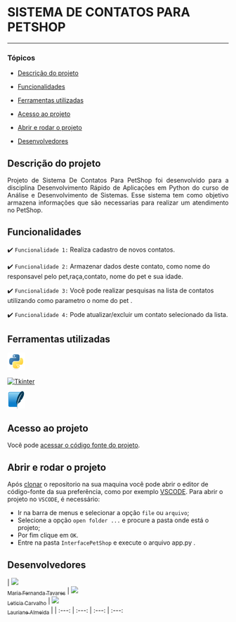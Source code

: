 # SISTEMA DE CONTATOS PARA PETSHOP

<hr>

### Tópicos 

- [Descrição do projeto](#descrição-do-projeto)

- [Funcionalidades](#funcionalidades)

- [Ferramentas utilizadas](#ferramentas-utilizadas)

- [Acesso ao projeto](#acesso-ao-projeto)

- [Abrir e rodar o projeto](#abrir-e-rodar-o-projeto)

- [Desenvolvedores](#desenvolvedores)

## Descrição do projeto 

<p align="justify">
 Projeto de Sistema De Contatos Para PetShop foi desenvolvido para a disciplina Desenvolvimento Rápido de Aplicações em Python do curso de Análise e Desenvolvimento de Sistemas. Esse sistema tem como objetivo armazena informações que são necessarias para realizar um atendimento no PetShop.

## Funcionalidades

:heavy_check_mark: `Funcionalidade 1:` Realiza cadastro de novos contatos.

:heavy_check_mark: `Funcionalidade 2:` Armazenar dados deste contato, como nome do responsavel pelo pet,raça,contato, nome do pet e sua idade.

:heavy_check_mark: `Funcionalidade 3:` Você pode realizar pesquisas na lista de contatos utilizando como parametro o nome do pet .

:heavy_check_mark: `Funcionalidade 4:` Pode atualizar/excluir um contato selecionado da lista.

## Ferramentas utilizadas

<a href="https://www.python.org" target="_blank"> <img src="https://raw.githubusercontent.com/devicons/devicon/master/icons/python/python-original.svg" alt="Python" width="40" height="40"/> </a> 

<a href="https://docs.python.org/3/library/tkinter.html" target="_blank"> <img src="https://w3cschoool.com/public/file/Python/tkinter-tutorial.png" alt="Tkinter" width="40" height="40"/> </a> 

<a href="https://www.sqlite.org/index.html" target="_blank"> <img src="https://raw.githubusercontent.com/devicons/devicon/master/icons/sqlite/sqlite-original.svg" alt="Sqlite" width="40" height="40"/> </a> 


###

## Acesso ao projeto

Você pode [acessar o código fonte do projeto](https://github.com/mariaftavares/Sistema_Contato_PetShop).

## Abrir e rodar o projeto

Após [clonar](https://docs.github.com/pt/repositories/creating-and-managing-repositories/cloning-a-repository) o repositorio na sua maquina você pode abrir o editor de código-fonte da sua preferência, como por exemplo [VSCODE](https://code.visualstudio.com).
Para abrir o projeto no `VSCODE`, é necessário:  
- Ir na barra de menus e selecionar a opção `file` ou `arquivo`;
- Selecione a opção `open folder ...` e procure a pasta onde está o projeto;
- Por fim clique em `OK`.
- Entre na pasta  `InterfacePetShop` e execute o arquivo app.py .


## Desenvolvedores

| [<img src="https://avatars.githubusercontent.com/u/83185858?v=4" width=115><br><sub>Maria Fernanda Tavares</sub>](https://github.com/mariaftavares) | [<img src="https://avatars.githubusercontent.com/u/90785587?v=4" width=115><br><sub>Leticia Carvalho</sub>](https://github.com/letscarvalho) | [<img src="https://avatars.githubusercontent.com/u/80288622?v=4" width=115><br><sub>Lauriane Almeida</sub>](https://github.com/Laurysialm) |
| :---: | :---: | :---: | :---: 
